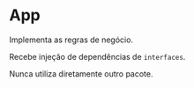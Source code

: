 # App

Implementa as regras de negócio.

Recebe injeção de dependências de `interfaces`.

Nunca utiliza diretamente outro pacote.